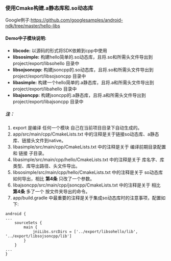 ### 使用Cmake构建.a静态库和.so动态库
Google例子:https://github.com/googlesamples/android-ndk/tree/master/hello-libs

#### Demo中子模块说明:

* **libcode:**
    以源码的形式将SDK依赖到cpp中使用
* **libsosimple:**
    构建hello简单的.so动态库，且将.so和所需头文件导出到 project/export/libsohello 目录中
* **libsojsoncpp:**
    构建jsoncpp的.so动态库，且将.so和所需头文件导出到 project/export/libsojsoncpp 目录中
* **libasimple:**
    构建一个hello简单的.a静态库，且将.a和所需头文件导出到 project/export/libahello 目录中
* **libajsoncpp:**
    构建jsoncpp的.a静态库，且将.a和所需头文件导出到 project/export/libajsoncpp 目录中



##### 注：
1. export 是编译 任何一个模块 自己在当前项目目录下自动生成的。
1. app/src/main/cpp/CmakeLists.txt 中的注释是关于链接so动态库、a静态库、链接头文件到native。
1. libasimple/src/main/cpp/CmakeLists.txt 中的注释是关于 编译前期目录配置 和 链接 子目录。
1. libasimple/src/main/cpp/hello/CmakeLists.txt 中的注释是关于 库名字、库类型、库导出路径、头文件导出。
1. libsosimple/src/main/cpp/hello/CmakeLists.txt 中的注释是关于 so动态库如何导出，相比 **第4条** 只改了一个参数。
1. libajsoncpp/src/main/cpp/jsoncpp/CmakeLists.txt 中的注释是关于 相比 **第4条** 多了一个 按文件夹导出的命令。
1. app/build.gradle 中最重要的注释是关于集成so动态库时的注意事项，配置如下:
```
android {
...
    sourceSets {
        main {
            jniLibs.srcDirs = ['../export/libsohello/lib', '../export/libsojsoncpp/lib']
        }
    }
...
}
```